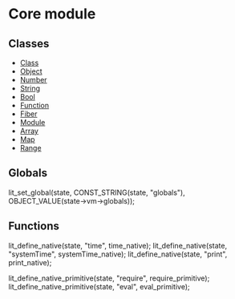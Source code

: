# Core module
## Classes

* [Class](/docs/module/core_module/class)
* [Object](/docs/module/core_module/object)
* [Number](/docs/module/core_module/number)
* [String](/docs/module/core_module/string)
* [Bool](/docs/module/core_module/bool)
* [Function](/docs/module/core_module/function)
* [Fiber](/docs/module/core_module/fiber)
* [Module](/docs/module/core_module/module)
* [Array](/docs/module/core_module/array)
* [Map](/docs/module/core_module/map)
* [Range](/docs/module/core_module/range)

## Globals

lit_set_global(state, CONST_STRING(state, "globals"), OBJECT_VALUE(state->vm->globals));

## Functions

lit_define_native(state, "time", time_native);
lit_define_native(state, "systemTime", systemTime_native);
lit_define_native(state, "print", print_native);

lit_define_native_primitive(state, "require", require_primitive);
lit_define_native_primitive(state, "eval", eval_primitive);